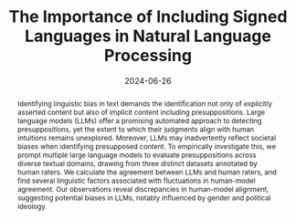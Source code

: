 ---
title: "The Importance of Including Signed Languages in Natural Language Processing"
collection: publications
permalink: /publication/2024-06-26-The-Importance-of-Including-Signed-Languaged-in-Natural-Language-Processing
date: 2024-06-26
venue: 'Sign Language Machine Translation'
citation: 'Kayo Yin, Katherine Atwell, Julie A Hochgesang, Malihe Alikhani. 2024. The Importance of Including Signed Languages in Natural Language Processing. In Sign Language Machine Translation. Springer Nature Switzerland.'
authors: 'Katherine Atwell, Mandy Simons and Malihe Alikhani'
paperurl: https://link.springer.com/chapter/10.1007/978-3-031-47362-3_3
abstract: "Identifying linguistic bias in text demands the identification not only of explicitly asserted content but also of implicit content including presuppositions. Large language models (LLMs) offer a promising automated approach to detecting presuppositions, yet the extent to which their judgments align with human intuitions remains unexplored. Moreover, LLMs may inadvertently reflect societal biases when identifying presupposed content. To empirically investigate this, we prompt multiple large language models to evaluate presuppositions across diverse textual domains, drawing from three distinct datasets annotated by human raters. We calculate the agreement between LLMs and human raters, and find several linguistic factors associated with fluctuations in human-model agreement. Our observations reveal discrepancies in human-model alignment, suggesting potential biases in LLMs, notably influenced by gender and political ideology."
---